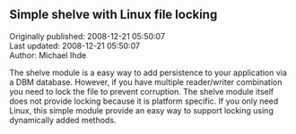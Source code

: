 ## Simple shelve with Linux file locking  
Originally published: 2008-12-21 05:50:07  
Last updated: 2008-12-21 05:50:07  
Author: Michael Ihde  
  
The shelve module is a easy way to add persistence to your application via a DBM database.  However, if you have multiple reader/writer combination you need to lock the file to prevent corruption.  The shelve module itself does not provide locking because it is platform specific.  If you only need Linux, this simple module provide an easy way to support locking using dynamically added methods.